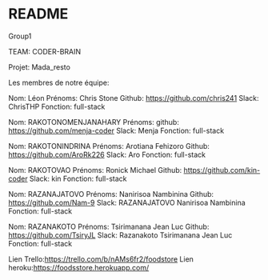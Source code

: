 # README

Group1

TEAM: CODER-BRAIN

Projet: Mada_resto

Les membres de notre équipe:

Nom: Léon
Prénoms: Chris Stone
Github: https://github.com/chris241
Slack: ChrisTHP
Fonction: full-stack


Nom: RAKOTONOMENJANAHARY
Prénoms: github: https://github.com/menja-coder
Slack: Menja
Fonction: full-stack


Nom: RAKOTONINDRINA
Prénoms: Arotiana Fehizoro
Github: https://github.com/AroRk226
Slack: Aro
Fonction: full-stack


Nom: RAKOTOVAO
Prénoms: Ronick Michael
Github: https://github.com/kin-coder
Slack: kin
Fonction: full-stack


Nom: RAZANAJATOVO
Prénoms: Nanirisoa Nambinina
Github: https://github.com/Nam-9
Slack: RAZANAJATOVO Nanirisoa Nambinina
Fonction: full-stack


Nom: RAZANAKOTO
Prénoms: Tsirimanana Jean Luc
Github: https://github.com/TsiryJL
Slack: Razanakoto Tsirimanana Jean Luc
Fonction: full-stack

Lien Trello:https://trello.com/b/nAMs6fr2/foodstore
Lien heroku:https://foodsstore.herokuapp.com/
